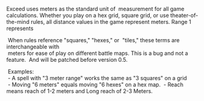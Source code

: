 Exceed uses meters as the standard unit of  measurement for all game calculations. Whether you play on a hex grid, square grid, or use theater-of-the-mind rules, all distance values in the game represent meters. 
Range 1 represents 
  
 When rules reference "squares," "hexes," or  "tiles," these terms are interchangeable with  
 meters for ease of play on different battle maps. This is a bug and not a feature.  And will be patched before version 0.5.
  
 Examples:  
 - A spell with "3 meter range" works the same as "3 squares" on a grid  
 - Moving "6 meters" equals moving "6 hexes" on a hex map.
 - Reach means reach of 1-2 meters and Long reach of 2-3 Meters.
